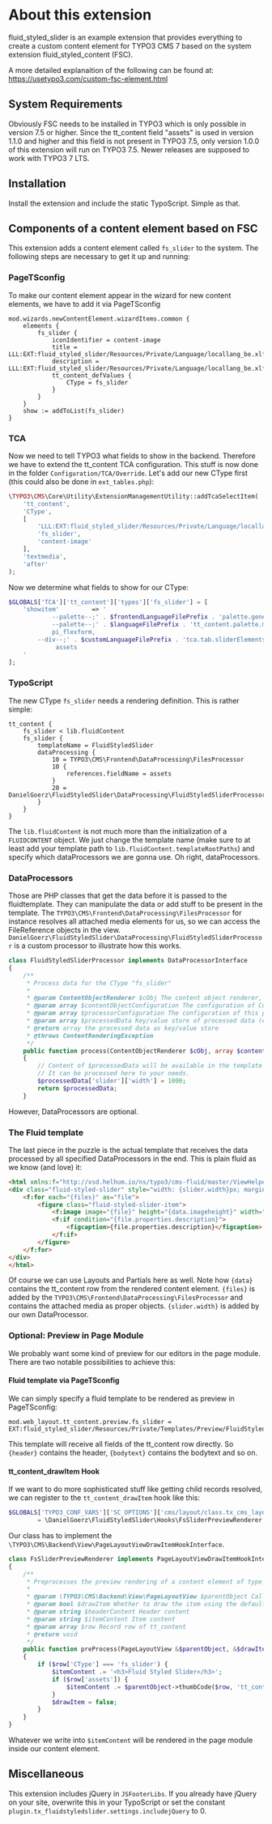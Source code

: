 # About this extension

fluid_styled_slider is an example extension that provides everything to create a custom content element
for TYPO3 CMS 7 based on the system extension fluid_styled_content (FSC).

A more detailed explanaition of the following can be found at: https://usetypo3.com/custom-fsc-element.html

## System Requirements
Obviously FSC needs to be installed in TYPO3 which is only possible in version 7.5 or higher. Since the tt_content field "assets" is used in version 1.1.0 and higher and this field is not present in TYPO3 7.5, only version 1.0.0 of this extension will run on TYPO3 7.5. Newer releases are supposed to work with TYPO3 7 LTS.

## Installation
Install the extension and include the static TypoScript. Simple as that.

## Components of a content element based on FSC
This extension adds a content element called `fs_slider` to the system. The following steps are necessary to get it up and running:

### PageTSconfig
To make our content element appear in the wizard for new content elements, we have to add it via PageTSconfig

```
mod.wizards.newContentElement.wizardItems.common {
	elements {
		fs_slider {
			iconIdentifier = content-image
			title = LLL:EXT:fluid_styled_slider/Resources/Private/Language/locallang_be.xlf:wizard.title
			description = LLL:EXT:fluid_styled_slider/Resources/Private/Language/locallang_be.xlf:wizard.description
			tt_content_defValues {
				CType = fs_slider
			}
		}
	}
	show := addToList(fs_slider)
}
```

### TCA
Now we need to tell TYPO3 what fields to show in the backend. Therefore we have to extend the tt_content TCA configuration.
This stuff is now done in the folder `Configuration/TCA/Override`. Let's add our new CType first (this could also be done in `ext_tables.php`):

```php
\TYPO3\CMS\Core\Utility\ExtensionManagementUtility::addTcaSelectItem(
    'tt_content',
    'CType',
    [
        'LLL:EXT:fluid_styled_slider/Resources/Private/Language/locallang_be.xlf:wizard.title',
        'fs_slider',
        'content-image'
    ],
    'textmedia',
    'after'
);
```
    
Now we determine what fields to show for our CType:

```php
$GLOBALS['TCA']['tt_content']['types']['fs_slider'] = [
    'showitem'         => '
            --palette--;' . $frontendLanguageFilePrefix . 'palette.general;general,
            --palette--;' . $languageFilePrefix . 'tt_content.palette.mediaAdjustments;mediaAdjustments,
            pi_flexform,
        --div--;' . $customLanguageFilePrefix . 'tca.tab.sliderElements,
             assets
    '
];
```

### TypoScript
The new CType `fs_slider` needs a rendering definition. This is rather simple:

```
tt_content {
	fs_slider < lib.fluidContent
	fs_slider {
		templateName = FluidStyledSlider
		dataProcessing {
			10 = TYPO3\CMS\Frontend\DataProcessing\FilesProcessor
			10 {
				references.fieldName = assets
			}
			20 = DanielGoerz\FluidStyledSlider\DataProcessing\FluidStyledSliderProcessor
		}
	}
}
```

The `lib.fluidContent` is not much more than the initialization of a `FLUIDCONTENT` object. We just change the template name
(make sure to at least add your template path to `lib.fluidContent.templateRootPaths`)
and specify which dataProcessors we are gonna use. Oh right, dataProcessors.

### DataProcessors
Those are PHP classes that get the data before it is passed to the fluidtemplate. They can manipulate the data or add stuff to
be present in the template. The `TYPO3\CMS\Frontend\DataProcessing\FilesProcessor`
for instance resolves all attached media elements for us, so we can access the FileReference objects in the view.
`DanielGoerz\FluidStyledSlider\DataProcessing\FluidStyledSliderProcessor` is a custom processor to illustrate how this works.

```php
class FluidStyledSliderProcessor implements DataProcessorInterface
{
    /**
     * Process data for the CType "fs_slider"
     *
     * @param ContentObjectRenderer $cObj The content object renderer, which contains data of the content element
     * @param array $contentObjectConfiguration The configuration of Content Object
     * @param array $processorConfiguration The configuration of this processor
     * @param array $processedData Key/value store of processed data (e.g. to be passed to a Fluid View)
     * @return array the processed data as key/value store
     * @throws ContentRenderingException
     */
    public function process(ContentObjectRenderer $cObj, array $contentObjectConfiguration, array $processorConfiguration, array $processedData)
    {
        // Content of $processedData will be available in the template
        // It can be processed here to your needs.
        $processedData['slider']['width'] = 1000;
        return $processedData;
    }
```

However, DataProcessors are optional.

### The Fluid template
The last piece in the puzzle is the actual template that receives the data processed by all specified DataProcessors in the end.
This is plain fluid as we know (and love) it:

```html
<html xmlns:f="http://xsd.helhum.io/ns/typo3/cms-fluid/master/ViewHelpers">
<div class="fluid-styled-slider" style="width: {slider.width}px; margin: auto">
	<f:for each="{files}" as="file">
		<figure class="fluid-styled-slider-item">
			<f:image image="{file}" height="{data.imageheight}" width="{data.imagewidth}" alt="{file.properties.alt}" title="{file.properties.title}"/>
			<f:if condition="{file.properties.description}">
				<figcaption>{file.properties.description}</figcaption>
			</f:if>
		</figure>
	</f:for>
</div>
</html>
```

Of course we can use Layouts and Partials here as well. Note how `{data}` contains the tt_content row from the rendered
content element. `{files}` is added by the `TYPO3\CMS\Frontend\DataProcessing\FilesProcessor` and contains the attached media
as proper objects. `{slider.width}` is added by our own DataProcessor.

### Optional: Preview in Page Module
We probably want some kind of preview for our editors in the page module. There are two notable possibilities to achieve this:

#### Fluid template via PageTSconfig
We can simply specify a fluid template to be rendered as preview in PageTSconfig:

```
mod.web_layout.tt_content.preview.fs_slider = EXT:fluid_styled_slider/Resources/Private/Templates/Preview/FluidStyledSlider.html
```

This template will receive all fields of the tt_content row directly. So `{header}` contains the header, `{bodytext}` contains the
bodytext and so on.

#### tt_content_drawItem Hook
If we want to do more sophisticated stuff like getting child records resolved, we can register to the `tt_content_drawItem` hook
like this:

```php
$GLOBALS['TYPO3_CONF_VARS']['SC_OPTIONS']['cms/layout/class.tx_cms_layout.php']['tt_content_drawItem']['fluid_styled_slider']
        = \DanielGoerz\FluidStyledSlider\Hooks\FsSliderPreviewRenderer::class;
```

Our class has to implement the `\TYPO3\CMS\Backend\View\PageLayoutViewDrawItemHookInterface`.

```php
class FsSliderPreviewRenderer implements PageLayoutViewDrawItemHookInterface
{
    /**
     * Preprocesses the preview rendering of a content element of type "fs_slider"
     *
     * @param \TYPO3\CMS\Backend\View\PageLayoutView $parentObject Calling parent object
     * @param bool $drawItem Whether to draw the item using the default functionality
     * @param string $headerContent Header content
     * @param string $itemContent Item content
     * @param array $row Record row of tt_content
     * @return void
     */
    public function preProcess(PageLayoutView &$parentObject, &$drawItem, &$headerContent, &$itemContent, array &$row)
    {
        if ($row['CType'] === 'fs_slider') {
            $itemContent .= '<h3>Fluid Styled Slider</h3>';
            if ($row['assets']) {
                $itemContent .= $parentObject->thumbCode($row, 'tt_content', 'assets') . '<br />';
            }
            $drawItem = false;
        }
    }
}
```

Whatever we write into `$itemContent` will be rendered in the page module inside our content element. 

## Miscellaneous
This extension includes jQuery in `JSFooterLibs`. If you already have jQuery on your site, overwrite this in your TypoScript
or set the constant `plugin.tx_fluidstyledslider.settings.includejQuery` to 0.
